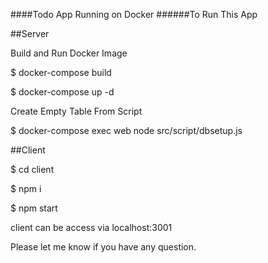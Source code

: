 ####Todo App Running on Docker
######To Run This App

##Server

Build and Run Docker Image

$ docker-compose build

$ docker-compose up -d

Create Empty Table From Script

$ docker-compose exec web node src/script/dbsetup.js


##Client

$ cd client

$ npm i

$ npm start

client can be access via localhost:3001



Please let me know if you have any question.


